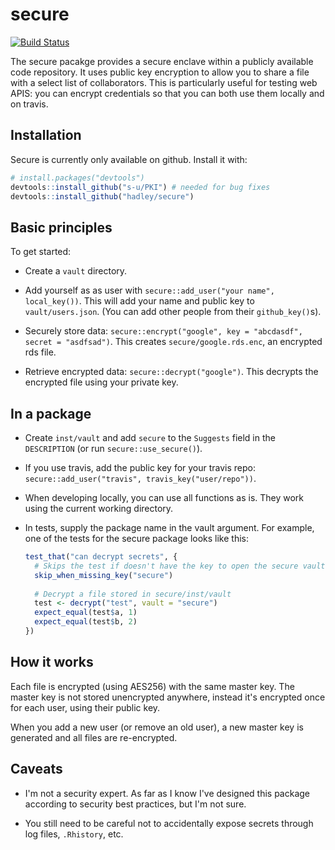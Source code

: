 # secure

[![Build Status](https://travis-ci.org/hadley/secure.png?branch=master)](https://travis-ci.org/hadley/secure)

The secure pacakge provides a secure enclave within a publicly available code repository. It uses public key encryption to allow you to share a file with a select list of collaborators. This is particularly useful for testing web APIS: you can encrypt credentials so that you can both use them locally and on travis.

## Installation

Secure is currently only available on github. Install it with:

```R
# install.packages("devtools")
devtools::install_github("s-u/PKI") # needed for bug fixes
devtools::install_github("hadley/secure")
```

## Basic principles

To get started:

* Create a `vault` directory.

* Add yourself as as user with `secure::add_user("your name", local_key())`. 
  This will add your name and public key to `vault/users.json`.
  (You can add other people from their `github_key()`s).

* Securely store data: 
  `secure::encrypt("google", key = "abcdasdf", secret = "asdfsad")`.
  This creates `secure/google.rds.enc`, an encrypted rds file.

* Retrieve encrypted data: `secure::decrypt("google")`. This decrypts
  the encrypted file using your private key.

## In a package

* Create `inst/vault` and add `secure` to the `Suggests` field in the 
  `DESCRIPTION` (or run `secure::use_secure()`).

* If you use travis, add the public key for your travis repo:
  `secure::add_user("travis", travis_key("user/repo"))`.

* When developing locally, you can use all functions as is. They work using
  the current working directory.
  
* In tests, supply the package name in the vault argument. For example,
  one of the tests for the secure package looks like this:
  
    ```R
    test_that("can decrypt secrets", {
      # Skips the test if doesn't have the key to open the secure vault
      skip_when_missing_key("secure")
      
      # Decrypt a file stored in secure/inst/vault
      test <- decrypt("test", vault = "secure")
      expect_equal(test$a, 1)
      expect_equal(test$b, 2)
    })
    ```

## How it works

Each file is encrypted (using AES256) with the same master key. The master key is not stored unencrypted anywhere, instead it's encrypted once for each user, using their public key. 

When you add a new user (or remove an old user), a new master key is generated and all files are re-encrypted.

## Caveats

* I'm not a security expert. As far as I know I've designed this package 
  according to security best practices, but I'm not sure.
  
* You still need to be careful not to accidentally expose secrets through
  log files, `.Rhistory`, etc.
